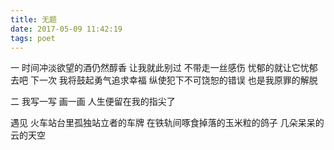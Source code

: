 ```yaml
---
title: 无题
date: 2017-05-09 11:42:19
tags: poet
---
```

一
时间冲淡欲望的酒仍然醇香
让我就此别过
不带走一丝感伤
忧郁的就让它忧郁去吧
下一次
我将鼓起勇气追求幸福
纵使犯下不可饶恕的错误
也是我原罪的解脱

二
我写一写
画一画
人生便留在我的指尖了

遇见
火车站台里孤独站立者的车牌
在铁轨间啄食掉落的玉米粒的鸽子
几朵呆呆的云的天空